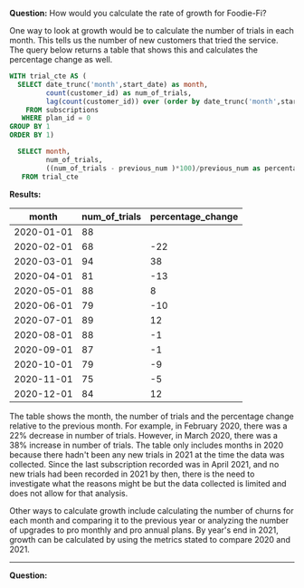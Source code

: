 **Question:** How would you calculate the rate of growth for Foodie-Fi?

One way to look at growth would be to calculate the number of trials in each month. This tells us the number of new customers that tried the service.
The query below returns a table that shows this and calculates the percentage change as well.

```sql
WITH trial_cte AS (
  SELECT date_trunc('month',start_date) as month,
         count(customer_id) as num_of_trials,
         lag(count(customer_id)) over (order by date_trunc('month',start_date)) as previous_num
    FROM subscriptions
   WHERE plan_id = 0
GROUP BY 1
ORDER BY 1)

  SELECT month,
         num_of_trials,
         ((num_of_trials - previous_num )*100)/previous_num as percentage_change
   FROM trial_cte
```

**Results:**

| month                    | num_of_trials | percentage_change |
| ------------------------ | ------------- | ----------------- |
| 2020-01-01   | 88            |                   |
| 2020-02-01   | 68            | -22               |
| 2020-03-01   | 94            | 38                |
| 2020-04-01   | 81            | -13               |
| 2020-05-01   | 88            | 8                 |
| 2020-06-01   | 79            | -10               |
| 2020-07-01   | 89            | 12                |
| 2020-08-01   | 88            | -1                |
| 2020-09-01   | 87            | -1                |
| 2020-10-01   | 79            | -9                |
| 2020-11-01   | 75            | -5                |
| 2020-12-01   | 84            | 12                |

The table shows the month, the number of trials and the percentage change relative to the previous month. For example, in February 2020, there was a 22% decrease 
in number of trials. However, in March 2020, there was a 38% increase in number of trials.
The table only includes months in 2020 because there hadn't been any new trials in 2021 at the time the data was collected. Since the last subscription recorded was 
in April 2021, and no new trials had been recorded in 2021 by then, there is the need to investigate what the reasons might be but the data collected is limited and 
does not allow for that analysis.

Other ways to calculate growth include calculating the number of churns for each month and comparing it to the previous year or analyzing the number of upgrades to 
pro monthly and pro annual plans. By year's end in 2021, growth can be calculated by using the metrics stated to compare 2020 and 2021.

----------------------------------------------------

**Question:**
